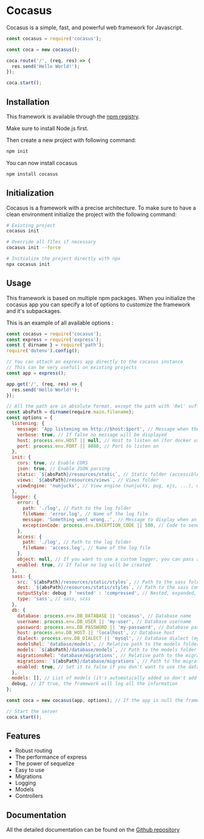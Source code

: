 # Cocasus

Cocasus is a simple, fast, and powerful web framework for Javascript.

```js
const cocasus = require('cocasus');

const coca = new cocasus();

coca.route('/', (req, res) => {
  res.send('Hello World!');
});

coca.start();
```

## Installation

This framework is available through the [npm registry](https://www.npmjs.com).

Make sure to install Node.js first.

Then create a new project with following command:

```sh
npm init
```

You can now install cocasus

```sh
npm install cocasus
```

## Initialization

Cocasus is a framework with a precise architecture.
To make sure to have a clean environment initialize the project with the following command:

```sh
# Existing project
cocasus init

# Override all files if necessary
cocasus init --force

# Initialize the project directly with npx
npx cocasus init
```

## Usage

This framework is based on multiple npm packages. When you initialize the cocasus app you can specify a lot of options to customize the framework and it's subpackages.

This is an example of all available options :

```js
const cocasus = require('cocasus');
const express = require('express');
const { dirname } = require('path');
require('dotenv').config();

// You can attach an express app directly to the cocasus instance
// This can be very usefull on existing projects
const app = express();

app.get('/', (req, res) => {
  res.send('Hello World!');
});

// All the path are in absolute format, except the path with 'Rel' suffix which are relative to the project root
const absPath = dirname(require.main.filename);
const options = {
  listening: {
    message: 'App listening on http://$host:$port', // Message when the app is started
    verbose: true, // If false no message will be displayed
    host: process.env.HOST || null, // Host to listen on (for docker use we suggest to put null)
    port: process.env.PORT || 8080, // Port to listen on
  },
  init: {
    cors: true, // Enable CORS
    json: true, // Enable JSON parsing
    static: `${absPath}/resources/static`, // Static folder (accessible on /)
    views: `${absPath}/resources/views`, // Views folder
    viewEngine: 'nunjucks', // View engine (nunjucks, pug, ejs, ...), make sure to install the corresponding package and naming your html file with the same extension as the view engine
  },
  logger: {
    error: {
      path: './log', // Path to the log folder
      fileName: 'error.log', // Name of the log file
      message: 'Something went wrong..', // Message to display when an error occurs
      exceptionCode: process.env.EXCEPTION_CODE || 500, // Code to send when an error occurs
    },
    access: {
      path: './log', // Path to the log folder
      fileName: 'access.log', // Name of the log file
    },
    object: null, // If you want to use a custom logger, you can pass an object with the following methods: error, info, warn, debug
    enabled: true, // If false no log will be created
  },
  sass: {
    src: `${absPath}/resources/static/styles`, // Path to the sass folder
    dest: `${absPath}/resources/static/styles`, // Path to the sass compilation (css) destination folder
    outputStyle: debug ? 'nested' : 'compressed', // Nested, expanded, compact, compressed
    type: 'sass', // sass, scss
  },
  db: {
    database: process.env.DB_DATABASE || 'cocasus', // Database name
    username: process.env.DB_USER || 'my-user', // Database username
    password: process.env.DB_PASSWORD || 'my-password', // Database password
    host: process.env.DB_HOST || 'localhost', // Database host
    dialect: process.env.DB_DIALECT || 'mysql', // Database dialect (mysql, postgres, sqlite, ...)  (see https://sequelize.org/master/manual/getting-started.html#dialects)
    modelsRel: 'database/models', // Relative path to the models folder
    models: `${absPath}/database/models`, // Path to the models folder
    migrationsRel: 'database/migrations', // Relative path to the migrations folder
    migrations: `${absPath}/database/migrations`, // Path to the migrations folder
    enabled: true, // Set it to false if you don't want to use the database
  },
  models: [], // List of models (it's automatically added so don't add it manually)
  debug, // If true, the framework will log all the information
};

const coca = new cocasus(app, options); // If the app is null the framework will automatically create a new express app

// Start the server
coca.start();
```

## Features

- Robust routing
- The performance of express
- The power of sequelize
- Easy to use
- Migrations
- Logging
- Models
- Controllers

## Documentation

All the detailed documentation can be found on the [Github repository](https://github.com/rharkor/cocasus/wiki)
